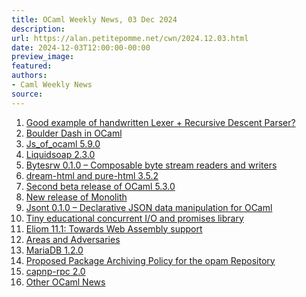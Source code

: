 ```yaml
---
title: OCaml Weekly News, 03 Dec 2024
description:
url: https://alan.petitepomme.net/cwn/2024.12.03.html
date: 2024-12-03T12:00:00-00:00
preview_image:
featured:
authors:
- Caml Weekly News
source:
---
```


<ol><li><a href="https://alan.petitepomme.net/cwn/2024.12.03.html#1">Good example of handwritten Lexer + Recursive Descent Parser?</a></li><li><a href="https://alan.petitepomme.net/cwn/2024.12.03.html#2">Boulder Dash in OCaml</a></li><li><a href="https://alan.petitepomme.net/cwn/2024.12.03.html#3">Js_of_ocaml 5.9.0</a></li><li><a href="https://alan.petitepomme.net/cwn/2024.12.03.html#4">Liquidsoap 2.3.0</a></li><li><a href="https://alan.petitepomme.net/cwn/2024.12.03.html#5">Bytesrw 0.1.0 &ndash; Composable byte stream readers and writers</a></li><li><a href="https://alan.petitepomme.net/cwn/2024.12.03.html#6">dream-html and pure-html 3.5.2</a></li><li><a href="https://alan.petitepomme.net/cwn/2024.12.03.html#7">Second beta release of OCaml 5.3.0</a></li><li><a href="https://alan.petitepomme.net/cwn/2024.12.03.html#8">New release of Monolith</a></li><li><a href="https://alan.petitepomme.net/cwn/2024.12.03.html#9">Jsont 0.1.0 &ndash; Declarative JSON data manipulation for OCaml</a></li><li><a href="https://alan.petitepomme.net/cwn/2024.12.03.html#10">Tiny educational concurrent I/O and promises library</a></li><li><a href="https://alan.petitepomme.net/cwn/2024.12.03.html#11">Eliom 11.1: Towards Web Assembly support</a></li><li><a href="https://alan.petitepomme.net/cwn/2024.12.03.html#12">Areas and Adversaries</a></li><li><a href="https://alan.petitepomme.net/cwn/2024.12.03.html#13">MariaDB 1.2.0</a></li><li><a href="https://alan.petitepomme.net/cwn/2024.12.03.html#14">Proposed Package Archiving Policy for the opam Repository</a></li><li><a href="https://alan.petitepomme.net/cwn/2024.12.03.html#15">capnp-rpc 2.0</a></li><li><a href="https://alan.petitepomme.net/cwn/2024.12.03.html#16">Other OCaml News</a></li></ol>
